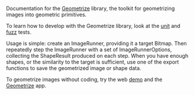 Documentation for the [Geometrize](https://github.com/Tw1ddle/geometrize-lib) library, the toolkit for geometrizing images into geometric primitives.

To learn how to develop with the Geometrize library, look at the [unit](https://github.com/Tw1ddle/geometrize-lib-unit-tests) and [fuzz](https://github.com/Tw1ddle/geometrize-lib-fuzzing) tests.

Usage is simple: create an ImageRunner, providing it a target Bitmap. Then repeatedly step the ImageRunner with a set of ImageRunnerOptions, collecting the ShapeResult produced on each step. When you have enough shapes, or the similarity to the target is sufficient, use one of the export functions to save the geometrized image or shape data.

To geometrize images without coding, try the web [demo](https://www.samcodes.co.uk/project/geometrize-haxe-web/) and the [Geometrize](https://www.geometrize.co.uk/) app.